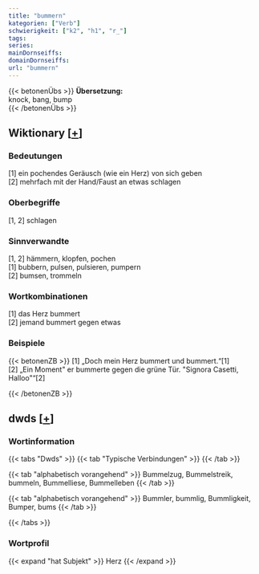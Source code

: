 ```yaml
---
title: "bummern"
kategorien: ["Verb"]
schwierigkeit: ["k2", "h1", "r_"]
tags:
series:
mainDornseiffs:
domainDornseiffs:
url: "bummern"
---
```


{{< betonenÜbs >}}
**Übersetzung:**  
knock, bang, bump  
{{< /betonenÜbs >}}

## Wiktionary [[+](https://de.wiktionary.org/wiki/bummern)]

### Bedeutungen
[1] ein pochendes Geräusch (wie ein Herz) von sich geben  
[2] mehrfach mit der Hand/Faust an etwas schlagen  

### Oberbegriffe
[1, 2] schlagen  

### Sinnverwandte
[1, 2] hämmern, klopfen, pochen  
[1] bubbern, pulsen, pulsieren, pumpern  
[2] bumsen, trommeln  

### Wortkombinationen
[1] das Herz bummert  
[2] jemand bummert gegen etwas  

### Beispiele
{{< betonenZB >}}
[1] „Doch mein Herz bummert und bummert.“[1]  
[2] „Ein Moment" er bummerte gegen die grüne Tür. "Signora Casetti, Halloo"“[2]  

{{< /betonenZB >}}


## dwds [[+](https://www.dwds.de/wb/bummern)]

### Wortinformation
{{< tabs "Dwds" >}}
{{< tab "Typische Verbindungen" >}}
{{< /tab >}}

{{< tab "alphabetisch vorangehend" >}}
Bummelzug, Bummelstreik, bummeln, Bummelliese, Bummelleben
{{< /tab >}}

{{< tab "alphabetisch vorangehend" >}}
Bummler, bummlig, Bummligkeit, Bumper, bums
{{< /tab >}}

{{< /tabs >}}

### Wortprofil
{{< expand "hat Subjekt" >}} Herz {{< /expand >}}

